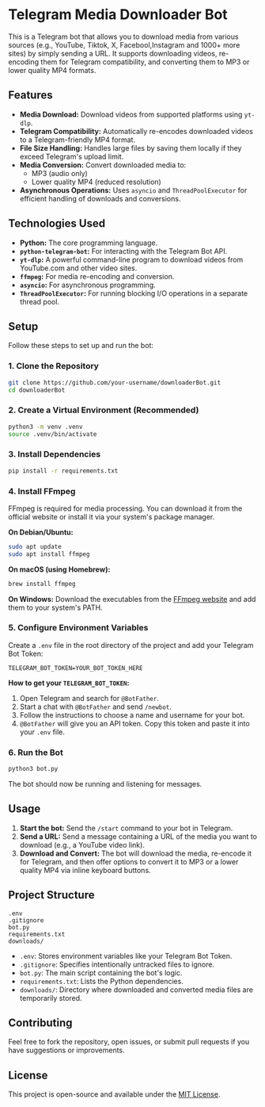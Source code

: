 # Telegram Media Downloader Bot

This is a Telegram bot that allows you to download media from various sources (e.g., YouTube, Tiktok, X, Facebool,Instagram and 1000+ more sites) by simply sending a URL. It supports downloading videos, re-encoding them for Telegram compatibility, and converting them to MP3 or lower quality MP4 formats.

## Features

- **Media Download:** Download videos from supported platforms using `yt-dlp`.
- **Telegram Compatibility:** Automatically re-encodes downloaded videos to a Telegram-friendly MP4 format.
- **File Size Handling:** Handles large files by saving them locally if they exceed Telegram's upload limit.
- **Media Conversion:** Convert downloaded media to:
    - MP3 (audio only)
    - Lower quality MP4 (reduced resolution)
- **Asynchronous Operations:** Uses `asyncio` and `ThreadPoolExecutor` for efficient handling of downloads and conversions.

## Technologies Used

- **Python:** The core programming language.
- **`python-telegram-bot`:** For interacting with the Telegram Bot API.
- **`yt-dlp`:** A powerful command-line program to download videos from YouTube.com and other video sites.
- **`ffmpeg`:** For media re-encoding and conversion.
- **`asyncio`:** For asynchronous programming.
- **`ThreadPoolExecutor`:** For running blocking I/O operations in a separate thread pool.

## Setup

Follow these steps to set up and run the bot:

### 1. Clone the Repository

```bash
git clone https://github.com/your-username/downloaderBot.git
cd downloaderBot
```

### 2. Create a Virtual Environment (Recommended)

```bash
python3 -m venv .venv
source .venv/bin/activate
```

### 3. Install Dependencies

```bash
pip install -r requirements.txt
```

### 4. Install FFmpeg

FFmpeg is required for media processing. You can download it from the official website or install it via your system's package manager.

**On Debian/Ubuntu:**
```bash
sudo apt update
sudo apt install ffmpeg
```

**On macOS (using Homebrew):**
```bash
brew install ffmpeg
```

**On Windows:**
Download the executables from the [FFmpeg website](https://ffmpeg.org/download.html) and add them to your system's PATH.

### 5. Configure Environment Variables

Create a `.env` file in the root directory of the project and add your Telegram Bot Token:

```
TELEGRAM_BOT_TOKEN=YOUR_BOT_TOKEN_HERE
```

**How to get your `TELEGRAM_BOT_TOKEN`:**
1. Open Telegram and search for `@BotFather`.
2. Start a chat with `@BotFather` and send `/newbot`.
3. Follow the instructions to choose a name and username for your bot.
4. `@BotFather` will give you an API token. Copy this token and paste it into your `.env` file.

### 6. Run the Bot

```bash
python3 bot.py
```

The bot should now be running and listening for messages.

## Usage

1. **Start the bot:** Send the `/start` command to your bot in Telegram.
2. **Send a URL:** Send a message containing a URL of the media you want to download (e.g., a YouTube video link).
3. **Download and Convert:** The bot will download the media, re-encode it for Telegram, and then offer options to convert it to MP3 or a lower quality MP4 via inline keyboard buttons.

## Project Structure

```
.env
.gitignore
bot.py
requirements.txt
downloads/
```

- `.env`: Stores environment variables like your Telegram Bot Token.
- `.gitignore`: Specifies intentionally untracked files to ignore.
- `bot.py`: The main script containing the bot's logic.
- `requirements.txt`: Lists the Python dependencies.
- `downloads/`: Directory where downloaded and converted media files are temporarily stored.

## Contributing

Feel free to fork the repository, open issues, or submit pull requests if you have suggestions or improvements.

## License

This project is open-source and available under the [MIT License](LICENSE).